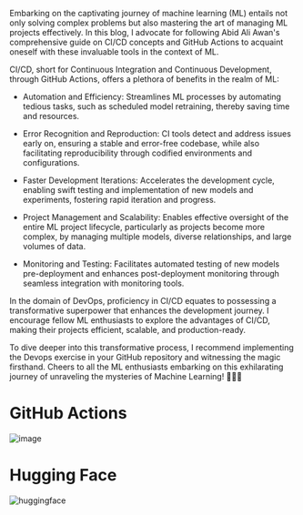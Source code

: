 Embarking on the captivating journey of machine learning (ML) entails not only solving complex problems but also mastering the art of managing ML projects effectively. In this blog, I advocate for following Abid Ali Awan's comprehensive guide on CI/CD concepts and GitHub Actions to acquaint oneself with these invaluable tools in the context of ML.

CI/CD, short for Continuous Integration and Continuous Development, through GitHub Actions, offers a plethora of benefits in the realm of ML:

- Automation and Efficiency: Streamlines ML processes by automating tedious tasks, such as scheduled model retraining, thereby saving time and resources.

- Error Recognition and Reproduction: CI tools detect and address issues early on, ensuring a stable and error-free codebase, while also facilitating reproducibility through codified environments and configurations.

- Faster Development Iterations: Accelerates the development cycle, enabling swift testing and implementation of new models and experiments, fostering rapid iteration and progress.

- Project Management and Scalability: Enables effective oversight of the entire ML project lifecycle, particularly as projects become more complex, by managing multiple models, diverse relationships, and large volumes of data.

- Monitoring and Testing: Facilitates automated testing of new models pre-deployment and enhances post-deployment monitoring through seamless integration with monitoring tools.

In the domain of DevOps, proficiency in CI/CD equates to possessing a transformative superpower that enhances the development journey. I encourage fellow ML enthusiasts to explore the advantages of CI/CD, making their projects efficient, scalable, and production-ready.

To dive deeper into this transformative process, I recommend implementing the Devops exercise in your GitHub repository and witnessing the magic firsthand. Cheers to all the ML enthusiasts embarking on this exhilarating journey of unraveling the mysteries of Machine Learning! 🚀🤖🥂

# GitHub Actions
![image](https://github.com/Venura-94/CI-CD-for-ML/assets/137409412/218fc1ed-b3fa-4001-bca8-4f2506c1ebf5)





# Hugging Face
![huggingface](https://github.com/Venura-94/CI-CD-for-ML/assets/137409412/ae88a435-e5fd-40ac-93e3-3600aea6d250)
